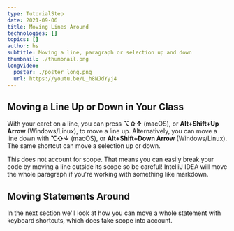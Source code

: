 ```yaml
---
type: TutorialStep
date: 2021-09-06
title: Moving Lines Around
technologies: []
topics: []
author: hs
subtitle: Moving a line, paragraph or selection up and down 
thumbnail: ./thumbnail.png
longVideo:
  poster: ./poster_long.png
  url: https://youtu.be/L_h8NJdYyj4
---
```


## Moving a Line Up or Down in Your Class
With your caret on a line, you can press **⌥⇧↑** (macOS), or **Alt+Shift+Up Arrow** (Windows/Linux), to move a line up. Alternatively, you can move a line down with **⌥⇧↓** (macOS), or **Alt+Shift+Down Arrow** (Windows/Linux). The same shortcut can move a selection up or down.

This does not account for scope. That means you can easily break your code by moving a line outside its scope so be careful! IntelliJ IDEA will move the whole paragraph if you're working with something like markdown. 

## Moving Statements Around
In the next section we'll look at how you can move a whole statement with keyboard shortcuts, which does take scope into account.